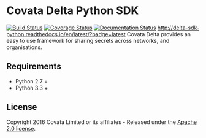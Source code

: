 # Covata Delta Python SDK
[![Build Status](https://travis-ci.org/Covata/delta-sdk-python.svg?branch=master)](https://travis-ci.org/Covata/delta-sdk-python)
[![Coverage Status](https://coveralls.io/repos/github/Covata/delta-sdk-python/badge.svg)](https://coveralls.io/github/Covata/delta-sdk-python)
[![Documentation Status](https://readthedocs.org/projects/delta-sdk-python/badge/?version=latest)](http://delta-sdk-python.readthedocs.io/en/latest/?badge=latest)
http://delta-sdk-python.readthedocs.io/en/latest/?badge=latest
Covata Delta provides an easy to use framework for sharing secrets across networks, and organisations.

## Requirements

- Python 2.7 +
- Python 3.3 +


## License

Copyright 2016 Covata Limited or its affiliates - Released under the [Apache 2.0 license](http://www.apache.org/licenses/LICENSE-2.0.html).
